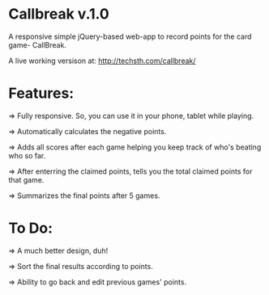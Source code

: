 Callbreak v.1.0
===============

A responsive simple jQuery-based web-app to record points for the card game- CallBreak.

A live working versison at: http://techsth.com/callbreak/

Features:
=========
=> Fully responsive. So, you can use it in your phone, tablet while playing.

=> Automatically calculates the negative points.

=> Adds all scores after each game helping you keep track of who's beating who so far.

=> After enterring the claimed points, tells you the total claimed points for that game.

=> Summarizes the final points after 5 games.

To Do:
======
=> A much better design, duh!

=> Sort the final results according to points.

=> Ability to go back and edit previous games' points.

